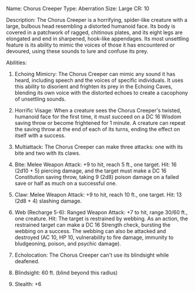 Name: Chorus Creeper 
Type: Aberration Size: Large CR: 10

Description: The Chorus Creeper is a horrifying, spider-like creature with a large, bulbous head resembling a distorted humanoid face. Its body is covered in a patchwork of ragged, chitinous plates, and its eight legs are elongated and end in sharpened, hook-like appendages. Its most unsettling feature is its ability to mimic the voices of those it has encountered or devoured, using these sounds to lure and confuse its prey.

Abilities:

1.  Echoing Mimicry: The Chorus Creeper can mimic any sound it has heard, including speech and the voices of specific individuals. It uses this ability to disorient and frighten its prey in the Echoing Caves, blending its own voice with the distorted echoes to create a cacophony of unsettling sounds.

2.  Horrific Visage: When a creature sees the Chorus Creeper's twisted, humanoid face for the first time, it must succeed on a DC 16 Wisdom saving throw or become frightened for 1 minute. A creature can repeat the saving throw at the end of each of its turns, ending the effect on itself with a success.

3.  Multiattack: The Chorus Creeper can make three attacks: one with its bite and two with its claws.

4.  Bite: Melee Weapon Attack: +9 to hit, reach 5 ft., one target. Hit: 16 (2d10 + 5) piercing damage, and the target must make a DC 16 Constitution saving throw, taking 9 (2d8) poison damage on a failed save or half as much on a successful one.

5.  Claw: Melee Weapon Attack: +9 to hit, reach 10 ft., one target. Hit: 13 (2d8 + 4) slashing damage.

6.  Web (Recharge 5-6): Ranged Weapon Attack: +7 to hit, range 30/60 ft., one creature. Hit: The target is restrained by webbing. As an action, the restrained target can make a DC 16 Strength check, bursting the webbing on a success. The webbing can also be attacked and destroyed (AC 10, HP 10, vulnerability to fire damage, immunity to bludgeoning, poison, and psychic damage).
    
7.  Echolocation: The Chorus Creeper can't use its blindsight while deafened.
    
8.  Blindsight: 60 ft. (blind beyond this radius)
    
9.  Stealth: +6